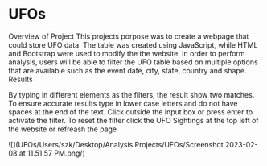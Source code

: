 # UFOs
Overview of Project
This projects porpose was to create a webpage that could store UFO data. The table was created using JavaScript, while HTML and Bootstrap were used to modify the the website. In order to perform analysis, users will be able to filter the UFO  table based on multiple options that are available such as the event date, city, state, country and shape.
Results

By typing in different elements as the filters, the result show two matches. To ensure accurate results type in lower case letters and do not have spaces at the end of the text. Click outside the input box or press enter to activate the filter. To reset the filter click the UFO Sightings at the top left of the website or refreash the page


![](UFOs/Users/szk/Desktop/Analysis Projects/UFOs/Screenshot 2023-02-08 at 11.51.57 PM.png/)



